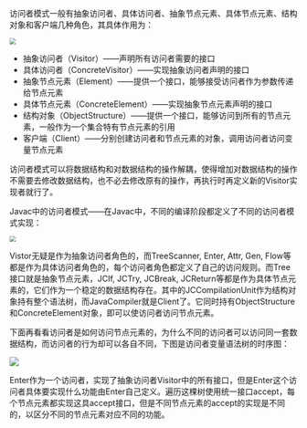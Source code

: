 访问者模式一般有抽象访问者、具体访问者、抽象节点元素、具体节点元素、结构对象和客户端几种角色，其具体作用为：

<img src="https://chua-n.gitee.io/blog-images/notebooks/Java/64.png" style="zoom:67%;" />

- 抽象访问者（Visitor）——声明所有访问者需要的接口
- 具体访问者（ConcreteVisitor）——实现抽象访问者声明的接口
- 抽象节点元素（Element）——提供一个接口，能够接受访问者作为参数传递给节点元素
- 具体节点元素（ConcreteElement）——实现抽象节点元素声明的接口
- 结构对象（ObjectStructure）——提供一个接口，能够访问到所有的节点元素，一般作为一个集合特有节点元素的引用
- 客户端（Client）——分别创建访问者和节点元素的对象，调用访问者访问变量节点元素

访问者模式可以将数据结构和对数据结构的操作解耦，使得增加对数据结构的操作不需要去修改数据结构，也不必去修改原有的操作，再执行时再定义新的Visitor实现者就行了。

Javac中的访问者模式——在Javac中，不同的编译阶段都定义了不同的访问者模式实现：

<img src="https://chua-n.gitee.io/blog-images/notebooks/Java/65.png" style="zoom:67%;" />

Vistor无疑是作为抽象访问者角色的，而TreeScanner, Enter, Attr, Gen, Flow等都是作为具体访问者角色的，每个访问者角色都定义了自己的访问规则。而Tree接口就是抽象节点元素，JCIf, JCTry, JCBreak, JCReturn等都是作为具体节点元素的，它们作为一个稳定的数据结构存在。其中的JCCompilationUnit作为结构对象持有整个语法树，而JavaCompiler就是Client了。它同时持有ObjectStructure和ConcreteElement对象，即可以使访问者访问节点元素。

下面再看看访问者是如何访问节点元素的，为什么不同的访问者可以访问同一套数据结构，而访问者的行为却可以各自不同，下图是访问者变量语法树的时序图：

![](https://chua-n.gitee.io/blog-images/notebooks/Java/66.png)

Enter作为一个访问者，实现了抽象访问者Visitor中的所有接口，但是Enter这个访问者具体要实现什么功能由Enter自己定义。遍历这棵树使用统一接口accept，每个节点元素都实现这具accept接口，但是不同节点元素的accept的实现是不同的，以区分不同的节点元素对应不同的功能。
